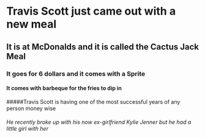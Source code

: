 # Travis Scott just came out with a new meal
## It is at McDonalds and it is called the Cactus Jack Meal
### It goes for 6 dollars and it comes with a Sprite
#### It comes with barbeque for the fries to dip in
#####Travis Scott is having one of the most successful years of any person money wise
###### He recently broke up with his now ex-girlfriend Kylie Jenner but he had a little girl with her
